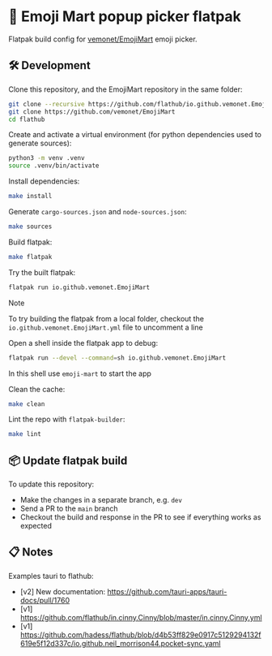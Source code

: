 # 🏪 Emoji Mart popup picker flatpak

Flatpak build config for [vemonet/EmojiMart](https://github.com/vemonet/EmojiMart) emoji picker.

## 🛠️ Development

Clone this repository, and the EmojiMart repository in the same folder:

```bash
git clone --recursive https://github.com/flathub/io.github.vemonet.EmojiMart
git clone https://github.com/vemonet/EmojiMart
cd flathub
```

Create and activate a virtual environment (for python dependencies used to generate sources):

```bash
python3 -m venv .venv
source .venv/bin/activate
```

Install dependencies:

```bash
make install
```

Generate `cargo-sources.json` and `node-sources.json`:

```bash
make sources
```

Build flatpak:

```bash
make flatpak
```

Try the built flatpak:

```bash
flatpak run io.github.vemonet.EmojiMart
```

> [!NOTE]
>
> To try building the flatpak from a local folder, checkout the `io.github.vemonet.EmojiMart.yml` file to uncomment a line

Open a shell inside the flatpak app to debug:

```bash
flatpak run --devel --command=sh io.github.vemonet.EmojiMart
```

In this shell use `emoji-mart` to start the app

Clean the cache:

```bash
make clean
```

Lint the repo with `flatpak-builder`:

```bash
make lint
```

## 📦 Update flatpak build

To update this repository:

* Make the changes in a separate branch, e.g. `dev`
* Send a PR to the `main` branch
* Checkout the build and response in the PR to see if everything works as expected

## 📋 Notes

Examples tauri to flathub:
* [v2] New documentation: https://github.com/tauri-apps/tauri-docs/pull/1760
* [v1] https://github.com/flathub/in.cinny.Cinny/blob/master/in.cinny.Cinny.yml
* [v1] https://github.com/hadess/flathub/blob/d4b53ff829e0917c5129294132f619e5f12d337c/io.github.neil_morrison44.pocket-sync.yaml
